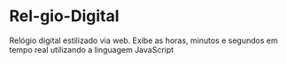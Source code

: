 # Rel-gio-Digital
Relógio digital estilizado via web. Exibe as horas, minutos e segundos em tempo real utilizando a linguagem JavaScript
